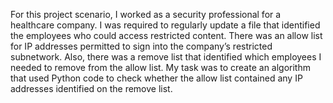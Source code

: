 For this project scenario, I worked as a security professional for a healthcare company. I was required to regularly update a file that identified the employees who could access restricted content. There was an allow list for IP addresses permitted to sign into the company’s restricted subnetwork. Also, there was a remove list that identified which employees I needed to remove from the allow list. My task was to create an algorithm that used Python code to check whether the allow list contained any IP addresses identified on the remove list. 
